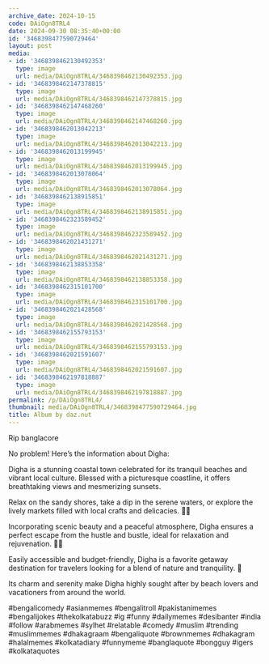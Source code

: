 ```yaml
---
archive_date: 2024-10-15
code: DAiOgn8TRL4
date: 2024-09-30 08:35:40+00:00
id: '3468398477590729464'
layout: post
media:
- id: '3468398462130492353'
  type: image
  url: media/DAiOgn8TRL4/3468398462130492353.jpg
- id: '3468398462147378815'
  type: image
  url: media/DAiOgn8TRL4/3468398462147378815.jpg
- id: '3468398462147468260'
  type: image
  url: media/DAiOgn8TRL4/3468398462147468260.jpg
- id: '3468398462013042213'
  type: image
  url: media/DAiOgn8TRL4/3468398462013042213.jpg
- id: '3468398462013199945'
  type: image
  url: media/DAiOgn8TRL4/3468398462013199945.jpg
- id: '3468398462013078064'
  type: image
  url: media/DAiOgn8TRL4/3468398462013078064.jpg
- id: '3468398462138915851'
  type: image
  url: media/DAiOgn8TRL4/3468398462138915851.jpg
- id: '3468398462323589452'
  type: image
  url: media/DAiOgn8TRL4/3468398462323589452.jpg
- id: '3468398462021431271'
  type: image
  url: media/DAiOgn8TRL4/3468398462021431271.jpg
- id: '3468398462138853358'
  type: image
  url: media/DAiOgn8TRL4/3468398462138853358.jpg
- id: '3468398462315101700'
  type: image
  url: media/DAiOgn8TRL4/3468398462315101700.jpg
- id: '3468398462021428568'
  type: image
  url: media/DAiOgn8TRL4/3468398462021428568.jpg
- id: '3468398462155793153'
  type: image
  url: media/DAiOgn8TRL4/3468398462155793153.jpg
- id: '3468398462021591607'
  type: image
  url: media/DAiOgn8TRL4/3468398462021591607.jpg
- id: '3468398462197818887'
  type: image
  url: media/DAiOgn8TRL4/3468398462197818887.jpg
permalink: /p/DAiOgn8TRL4/
thumbnail: media/DAiOgn8TRL4/3468398477590729464.jpg
title: Album by daz.nut
---
```


Rip banglacore  
  
No problem! Here’s the information about Digha:  
  
Digha is a stunning coastal town celebrated for its tranquil beaches and vibrant local culture. Blessed with a picturesque coastline, it offers breathtaking views and mesmerizing sunsets.  
  
Relax on the sandy shores, take a dip in the serene waters, or explore the lively markets filled with local crafts and delicacies. 🌊🌅  
  
Incorporating scenic beauty and a peaceful atmosphere, Digha ensures a perfect escape from the hustle and bustle, ideal for relaxation and rejuvenation. 🌴🌞  
  
Easily accessible and budget-friendly, Digha is a favorite getaway destination for travelers looking for a blend of nature and tranquility. 💼  
  
Its charm and serenity make Digha highly sought after by beach lovers and vacationers from around the world.   
  
#bengalicomedy #asianmemes #bengalitroll #pakistanimemes #bengalijokes #thekolkatabuzz #ig #funny #dailymemes #desibanter #india #follow #arabmemes #sylhet #relatable #comedy #muslim #trending #muslimmemes #dhakagraam #bengaliquote #brownmemes #dhakagram #halalmemes #kolkatadiary #funnymeme #banglaquote #bongguy #igers #kolkataquotes